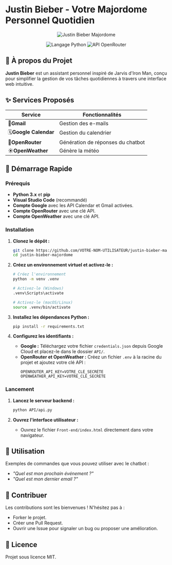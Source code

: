 # Justin Bieber - Votre Majordome Personnel Quotidien

<p align="center">
  <img src="https://media2.giphy.com/media/v1.Y2lkPTc5MGI3NjExYnNxcXJ3aTl0YzF1M3llcGcwcWc1Y3A2bTl3b203b2d6c2dxdW0wNyZlcD12MV9pbnRlcm5hbF9naWZfYnlfaWQmY3Q9Zw/SqP1zJ41r3wxh4c0fb/giphy.gif" alt="Justin Bieber Majordome" />
</p>

<p align="center">
  <img src="https://img.shields.io/badge/Langage-Python-blue.svg" alt="Langage Python">
  <img src="https://img.shields.io/badge/API-OpenRouter-orange" alt="API OpenRouter">
</p>

## 🌟 À propos du Projet

**Justin Bieber** est un assistant personnel inspiré de Jarvis d'Iron Man, conçu pour simplifier la gestion de vos tâches quotidiennes à travers une interface web intuitive.

## ✨ Services Proposés

| Service                       | Fonctionnalités                     |
| ----------------------------- | ------------------------------------ |
| 📧**Gmail**             | Gestion des e-mails                  |
| 🗓️**Google Calendar** | Gestion du calendrier                |
| 💬**OpenRouter**        | Génération de réponses du chatbot |
| ☀️**OpenWeather**     | Génère la météo                  |

## 🚀 Démarrage Rapide

### Prérequis

- **Python 3.x** et **pip**
- **Visual Studio Code** (recommandé)
- **Compte Google** avec les API Calendar et Gmail activées.
- **Compte OpenRouter** avec une clé API.
- **Compte OpenWeather** avec une clé API.

### Installation

1. **Clonez le dépôt :**

   ```bash
   git clone https://github.com/VOTRE-NOM-UTILISATEUR/justin-bieber-majordome.git
   cd justin-bieber-majordome
   ```
2. **Créez un environnement virtuel et activez-le :**

   ```bash
   # Créez l'environnement
   python -m venv .venv

   # Activez-le (Windows)
   .venv\Scripts\activate

   # Activez-le (macOS/Linux)
   source .venv/bin/activate
   ```
3. **Installez les dépendances Python :**

   ```bash
   pip install -r requirements.txt
   ```
4. **Configurez les identifiants :**

   - **Google :** Téléchargez votre fichier `credentials.json` depuis Google Cloud et placez-le dans le dossier `API/`.
   - **OpenRouter et OpenWeather :** Créez un fichier `.env` à la racine du projet et ajoutez votre clé API :
     ```env
     OPENROUTER_API_KEY=VOTRE_CLÉ_SECRÈTE
     OPENWEATHER_API_KEY=VOTRE_CLÉ_SECRÈTE
     ```

### Lancement

1. **Lancez le serveur backend :**

   ```bash
   python API/api.py
   ```
2. **Ouvrez l'interface utilisateur :**

   - Ouvrez le fichier `Front-end/index.html` directement dans votre navigateur.

## 💬 Utilisation

Exemples de commandes que vous pouvez utiliser avec le chatbot :

- *"Quel est mon prochain événement ?"*
- *"Quel est mon dernier email ?"*

## 🤝 Contribuer

Les contributions sont les bienvenues ! N'hésitez pas à :

- Forker le projet.
- Créer une Pull Request.
- Ouvrir une Issue pour signaler un bug ou proposer une amélioration.

## 📜 Licence

Projet sous licence MIT.
